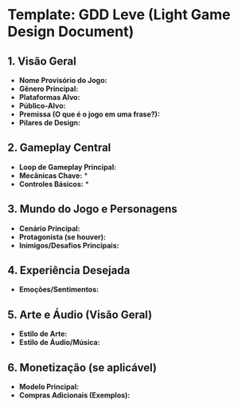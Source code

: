 # Template: GDD Leve (Light Game Design Document)

## 1. Visão Geral
*   **Nome Provisório do Jogo:**
*   **Gênero Principal:**
*   **Plataformas Alvo:**
*   **Público-Alvo:**
*   **Premissa (O que é o jogo em uma frase?):**
*   **Pilares de Design:**

## 2. Gameplay Central
*   **Loop de Gameplay Principal:**
*   **Mecânicas Chave:**
    *   
*   **Controles Básicos:**
    *   

## 3. Mundo do Jogo e Personagens
*   **Cenário Principal:**
*   **Protagonista (se houver):**
*   **Inimigos/Desafios Principais:**

## 4. Experiência Desejada
*   **Emoções/Sentimentos:**

## 5. Arte e Áudio (Visão Geral)
*   **Estilo de Arte:**
*   **Estilo de Áudio/Música:**

## 6. Monetização (se aplicável)
*   **Modelo Principal:**
*   **Compras Adicionais (Exemplos):**
